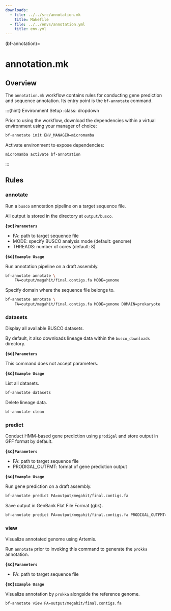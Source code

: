 ```yaml
---
downloads:
  - file: ../../src/annotation.mk
    title: Makefile
  - file: ../../envs/annotation.yml
    title: env.yml
---
```


(bf-annotation)=
# annotation.mk

## Overview

The `annotation.mk` workflow contains rules for conducting gene prediction and sequence annotation. Its entry point is the `bf-annotate` command.

:::{hint} Environment Setup
:class: dropdown

Prior to using the workflow, download the dependencies within a virtual environment using your manager of choice:

```bash
bf-annotate init ENV_MANAGER=micromamba
```

Activate environment to expose dependencies:
```bash
micromamba activate bf-annotation
```
:::

## Rules

### annotate

Run a `busco` annotation pipeline on a target sequence file.

All output is stored in the directory at `output/busco`.

**{sc}`Parameters`**

- FA: path to target sequence file
- MODE: specify BUSCO analysis mode (default: genome)
- THREADS: number of cores (default: 8)

**{sc}`Example Usage`**

Run annotation pipeline on a draft assembly.
```bash
bf-annotate annotate \
    FA=output/megahit/final.contigs.fa MODE=genome
```

Specify domain where the sequence file belongs to.
```bash
bf-annotate annotate \
    FA=output/megahit/final.contigs.fa MODE=genome DOMAIN=prokaryote
```

### datasets

Display all available BUSCO datasets.

By default, it also downloads lineage data within the `busco_downloads` directory.

**{sc}`Parameters`**

This command does not accept parameters.

**{sc}`Example Usage`**

List all datasets.
```bash
bf-annotate datasets
```

Delete lineage data.
```bash
bf-annotate clean
```

### predict

Conduct HMM-based gene prediction using `prodigal` and store output in GFF format by default.

**{sc}`Parameters`**

- FA: path to target sequence file
- PRODIGAL_OUTFMT: format of gene prediction output

**{sc}`Example Usage`**

Run gene prediction on a draft assembly.
```bash
bf-annotate predict FA=output/megahit/final.contigs.fa
```

Save output in GenBank Flat File Format (gbk).
```bash
bf-annotate predict FA=output/megahit/final.contigs.fa PRODIGAL_OUTFMT=gbk
```

### view

Visualize annotated genome using Artemis.

Run `annotate` prior to invoking this command to generate the `prokka` annotation.

**{sc}`Parameters`**

- FA: path to target sequence file

**{sc}`Example Usage`**

Visualize annotation by `prokka` alongside the reference genome.
```bash
bf-annotate view FA=output/megahit/final.contigs.fa
```


